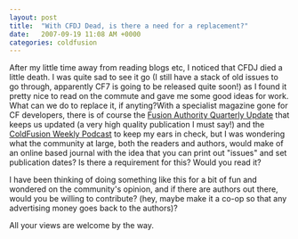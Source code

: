```yaml
---
layout: post
title:  "With CFDJ Dead, is there a need for a replacement?"
date:   2007-09-19 11:08 AM +0000
categories: coldfusion
---
```

After my little time away from reading blogs etc, I noticed that CFDJ died a little death. I was quite sad to see it go (I still have a stack of old issues to go through, apparently CF7 is going to be released quite soon!) as I found it pretty nice to read on the commute and gave me some good ideas for work. What can we do to replace it, if anyting?With a specialist magazine gone for CF developers, there is of course the <a href="http://www.fusionauthority.com/" title="ColdFusion Articles, News and Reviews">Fusion Authority Quarterly Update</a> that keeps us updated (a very high quality publication I must say!) and the <a href="http://www.coldfusionweekly.com/" title="Home | ColdFusion Weekly">ColdFusion Weekly Podcast</a> to keep my ears in check,  but I was wondering what the community at large, both the readers and authors, would make of an online based journal with the idea that you can print out "issues" and set publication dates? Is there a requirement for this? Would you read it?

I have been thinking of doing something like this for a bit of fun and wondered on the community's opinion, and if there are authors out there, would you be willing to contribute? (hey, maybe make it a co-op so that any advertising money goes back to the authors)?

All your views are welcome by the way.